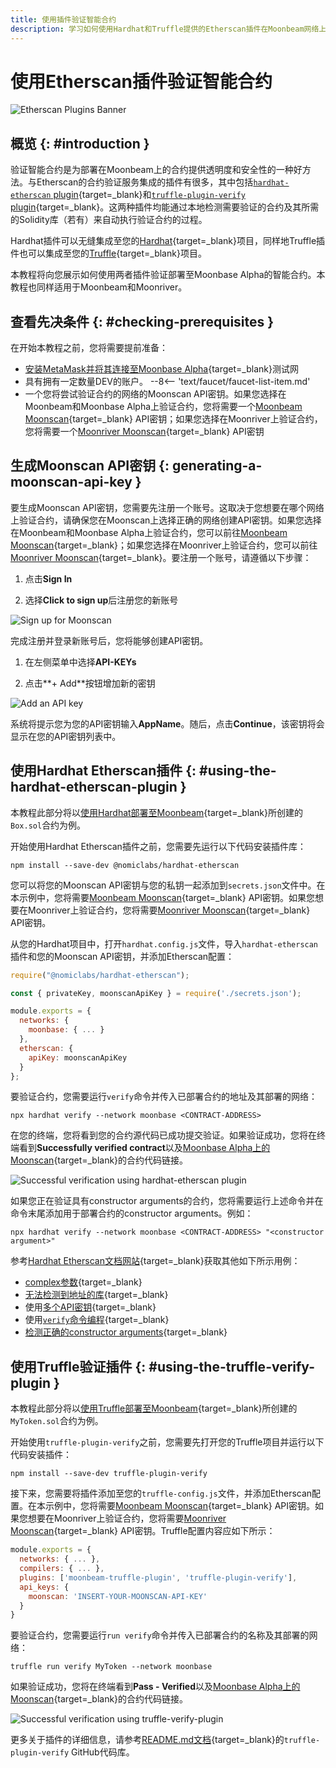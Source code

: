 ```yaml
---
title: 使用插件验证智能合约
description: 学习如何使用Hardhat和Truffle提供的Etherscan插件在Moonbeam网络上验证智能合约。
---
```


# 使用Etherscan插件验证智能合约

![Etherscan Plugins Banner](/images/builders/build/eth-api/verify-contracts/etherscan-plugins/plugins-banner.png)

## 概览 {: #introduction }

验证智能合约是为部署在Moonbeam上的合约提供透明度和安全性的一种好方法。与Etherscan的合约验证服务集成的插件有很多，其中包括[`hardhat-etherscan` plugin](https://hardhat.org/plugins/nomiclabs-hardhat-etherscan.html){target=_blank}和[`truffle-plugin-verify` plugin](https://github.com/rkalis/truffle-plugin-verify){target=_blank}。这两种插件均能通过本地检测需要验证的合约及其所需的Solidity库（若有）来自动执行验证合约的过程。

Hardhat插件可以无缝集成至您的[Hardhat](https://hardhat.org/){target=_blank}项目，同样地Truffle插件也可以集成至您的[Truffle](https://trufflesuite.com/){target=_blank}项目。

本教程将向您展示如何使用两者插件验证部署至Moonbase Alpha的智能合约。本教程也同样适用于Moonbeam和Moonriver。

## 查看先决条件 {: #checking-prerequisites }

在开始本教程之前，您将需要提前准备：

- [安装MetaMask并将其连接至Moonbase Alpha](/tokens/connect/metamask/){target=_blank}测试网
- 具有拥有一定数量DEV的账户。 
--8<-- 'text/faucet/faucet-list-item.md'
- 一个您将尝试验证合约的网络的Moonscan API密钥。如果您选择在Moonbeam和Moonbase Alpha上验证合约，您将需要一个[Moonbeam Moonscan](https://moonscan.io/){target=_blank} API密钥；如果您选择在Moonriver上验证合约，您将需要一个[Moonriver Moonscan](https://moonriver.moonscan.io/){target=_blank} API密钥

## 生成Moonscan API密钥 {: generating-a-moonscan-api-key }

要生成Moonscan API密钥，您需要先注册一个账号。这取决于您想要在哪个网络上验证合约，请确保您在Moonscan上选择正确的网络创建API密钥。如果您选择在Moonbeam和Moonbase Alpha上验证合约，您可以前往[Moonbeam Moonscan](https://moonscan.io/){target=_blank}；如果您选择在Moonriver上验证合约，您可以前往[Moonriver Moonscan](https://moonriver.moonscan.io/){target=_blank}。要注册一个账号，请遵循以下步骤：

1. 点击**Sign In**

2. 选择**Click to sign up**后注册您的新账号

![Sign up for Moonscan](/images/builders/build/eth-api/verify-contracts/etherscan-plugins/plugins-1.png)

完成注册并登录新账号后，您将能够创建API密钥。

1. 在左侧菜单中选择**API-KEYs**

2. 点击**+ Add**按钮增加新的密钥

![Add an API key](/images/builders/build/eth-api/verify-contracts/etherscan-plugins/plugins-2.png)

系统将提示您为您的API密钥输入**AppName**。随后，点击**Continue**，该密钥将会显示在您的API密钥列表中。

## 使用Hardhat Etherscan插件 {: #using-the-hardhat-etherscan-plugin }

本教程此部分将以[使用Hardhat部署至Moonbeam](builders/build/eth-api/dev-env/hardhat/){target=_blank}所创建的`Box.sol`合约为例。

开始使用Hardhat Etherscan插件之前，您需要先运行以下代码安装插件库：

```
npm install --save-dev @nomiclabs/hardhat-etherscan
```

您可以将您的Moonscan API密钥与您的私钥一起添加到`secrets.json`文件中。在本示例中，您将需要[Moonbeam Moonscan](https://moonscan.io/){target=_blank} API密钥。如果您想要在Moonriver上验证合约，您将需要[Moonriver Moonscan](https://moonriver.moonscan.io/){target=_blank} API密钥。

从您的Hardhat项目中，打开`hardhat.config.js`文件，导入`hardhat-etherscan`插件和您的Moonscan API密钥，并添加Etherscan配置：

```js
require("@nomiclabs/hardhat-etherscan");

const { privateKey, moonscanApiKey } = require('./secrets.json');

module.exports = {
  networks: {
    moonbase: { ... }
  },
  etherscan: {
    apiKey: moonscanApiKey
  }
};
```

要验证合约，您需要运行`verify`命令并传入已部署合约的地址及其部署的网络：

```
npx hardhat verify --network moonbase <CONTRACT-ADDRESS>
```

在您的终端，您将看到您的合约源代码已成功提交验证。如果验证成功，您将在终端看到**Successfully verified contract**以及[Moonbase Alpha上的Moonscan](https://moonbase.moonscan.io/){target=_blank}的合约代码链接。

![Successful verification using hardhat-etherscan plugin](/images/builders/build/eth-api/verify-contracts/etherscan-plugins/plugins-3.png)

如果您正在验证具有constructor arguments的合约，您将需要运行上述命令并在命令末尾添加用于部署合约的constructor arguments。例如：

```
npx hardhat verify --network moonbase <CONTRACT-ADDRESS> "<constructor argument>"
```

参考[Hardhat Etherscan文档网站](https://hardhat.org/plugins/nomiclabs-hardhat-etherscan.html){target=_blank}获取其他如下所示用例：

- [complex参数](https://hardhat.org/plugins/nomiclabs-hardhat-etherscan.html#complex-arguments){target=_blank}
- [无法检测到地址的库](https://hardhat.org/plugins/nomiclabs-hardhat-etherscan.html#libraries-with-undetectable-addresses){target=_blank}
- 使用[多个API密钥](https://hardhat.org/plugins/nomiclabs-hardhat-etherscan.html#multiple-api-keys-and-alternative-block-explorers){target=_blank}
- 使用[`verify`命令编程](https://hardhat.org/plugins/nomiclabs-hardhat-etherscan.html#using-programmatically){target=_blank}
- [检测正确的constructor arguments](https://info.etherscan.com/determine-correct-constructor-argument-during-source-code-verification-on-etherscan/){target=_blank}

## 使用Truffle验证插件 {: #using-the-truffle-verify-plugin }

本教程此部分将以[使用Truffle部署至Moonbeam](/builders/build/eth-api/dev-env/truffle/){target=_blank}所创建的`MyToken.sol`合约为例。

开始使用`truffle-plugin-verify`之前，您需要先打开您的Truffle项目并运行以下代码安装插件：

```
npm install --save-dev truffle-plugin-verify
```

接下来，您需要将插件添加至您的`truffle-config.js`文件，并添加Etherscan配置。在本示例中，您将需要[Moonbeam Moonscan](https://moonscan.io/){target=_blank} API密钥。如果您想要在Moonriver上验证合约，您将需要[Moonriver Moonscan](https://moonriver.moonscan.io/){target=_blank} API密钥。Truffle配置内容应如下所示：

```js
module.exports = {
  networks: { ... },
  compilers: { ... },
  plugins: ['moonbeam-truffle-plugin', 'truffle-plugin-verify'],
  api_keys: {
    moonscan: 'INSERT-YOUR-MOONSCAN-API-KEY'
  }
}
```

要验证合约，您需要运行`run verify`命令并传入已部署合约的名称及其部署的网络：

```
truffle run verify MyToken --network moonbase
```

如果验证成功，您将在终端看到**Pass - Verified**以及[Moonbase Alpha上的Moonscan](https://moonbase.moonscan.io/){target=_blank}的合约代码链接。

![Successful verification using truffle-verify-plugin](/images/builders/build/eth-api/verify-contracts/etherscan-plugins/plugins-4.png)

更多关于插件的详细信息，请参考[README.md文档](https://github.com/rkalis/truffle-plugin-verify#readme){target=_blank}的`truffle-plugin-verify` GitHub代码库。